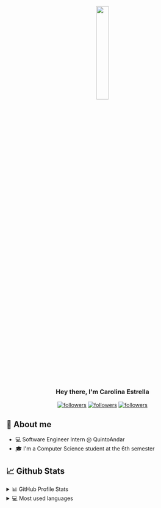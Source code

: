 <p align="center">
<a href="#"><img width="25%" height="auto" src="https://www.flaticon.com/svg/static/icons/svg/2472/2472122.svg" height="175px"/></a>
</p>

<h3 align="center">Hey there, I'm Carolina Estrella</h3>

<p align="center">
  <a href="https://www.linkedin.com/in/carolina-estrella-906370192/"><img alt="followers" title="Linkedin" src="https://img.shields.io/badge/LinkedIn-0077B5?style=for-the-badge&logo=linkedin&logoColor=white"/></a>
  <a href="https://github.com/carolestrella"><img alt="followers" title="Follow me on Github" src="https://img.shields.io/github/followers/carolestrella?color=236ad3&style=for-the-badge&logo=github&label=Follow"/></a>
  <a href="https://twitter.com/carolestrlla"><img alt="followers" title="Follow me on Twitter" src="https://img.shields.io/twitter/follow/carolestrlla?color=55960c&label=Follow&logo=twitter&logoColor=white&style=for-the-badge"/></a>
</p>

## 📖 About me

* 💻 Software Engineer Intern @ QuintoAndar
* 🎓 I'm a Computer Science student at the 6th semester

## 📈 Github Stats

<!-- https://github.com/anuraghazra/github-readme-stats -->
<details>
  <summary>📊 GitHub Profile Stats</summary>
  <br/>
  <a href="https://github.com/anuraghazra/github-readme-stats"><img alt="carolestrellas's Github Stats" src="https://github-readme-stats.vercel.app/api?username=carolestrella&show_icons=true&count_private=true&hide=" /></a>
</details>

<details> 
  <summary>💻 Most used languages</summary>
  <br/>
  <a href="https://github.com/anuraghazra/github-readme-stats"><img alt="carolestrella's Top Languages" src="https://github-readme-stats.vercel.app/api/top-langs/?username=carolestrella&langs_count=10&layout=compact#" /></a>
  <br/>
  <b>Note:</b> This chart is only a metric of which languages my public code on GitHub consists of and does not reflect my experience or skill level.
</details>
